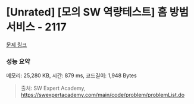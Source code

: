 # [Unrated] [모의 SW 역량테스트] 홈 방범 서비스 - 2117 

[문제 링크](https://swexpertacademy.com/main/code/problem/problemDetail.do?contestProbId=AV5V61LqAf8DFAWu) 

### 성능 요약

메모리: 25,280 KB, 시간: 879 ms, 코드길이: 1,948 Bytes



> 출처: SW Expert Academy, https://swexpertacademy.com/main/code/problem/problemList.do